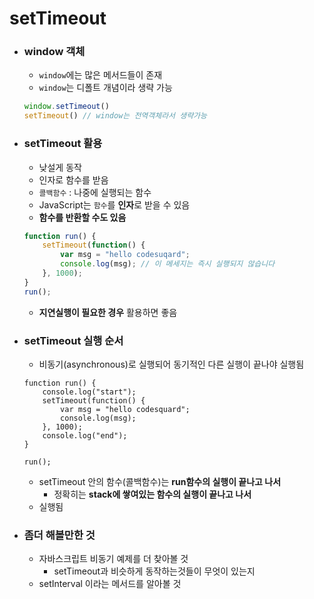 # setTimeout

- ### window 객체

  - `window`에는 많은 메서드들이 존재
  - `window`는 디폴트 개념이라 생략 가능

  ```javascript
  window.setTimeout()
  setTimeout() // window는 전역객체라서 생략가능
  ```



- ### setTimeout 활용

  - 낮설게 동작
  - 인자로 함수를 받음
  - `콜백함수` : 나중에 실행되는 함수
  - JavaScript는 `함수`를 **인자**로 받을 수 있음
  - **함수를 반환할 수도 있음**

  ```javascript
  function run() {
      setTimeout(function() {
          var msg = "hello codesuqard";
          console.log(msg); // 이 메세지는 즉시 실행되지 않습니다
      }, 1000);
  }
  run();
  ```

  - **지연실행이 필요한 경우** 활용하면 좋음



- ### setTimeout 실행 순서

  - 비동기(asynchronous)로 실행되어 동기적인 다른 실행이 끝나야 실행됨

  ```
  function run() {
      console.log("start");
      setTimeout(function() {
          var msg = "hello codesquard";
          console.log(msg);
      }, 1000);
      console.log("end");
  }

  run();
  ```

  - setTimeout 안의 함수(콜백함수)는 **run함수의 실행이 끝나고 나서**
    - 정확히는 **stack에 쌓여있는 함수의 실행이 끝나고 나서**
  - 실행됨



- ### 좀더 해볼만한 것

  - 자바스크립트 비동기 예제를 더 찾아볼 것
    - setTimeout과 비슷하게 동작하는것들이 무엇이 있는지
  - setInterval 이라는 메서드를 알아볼 것
